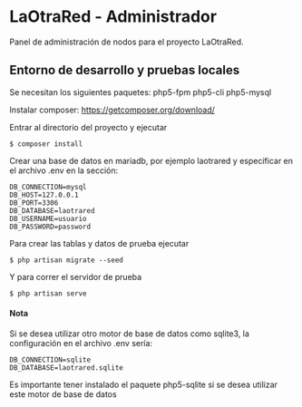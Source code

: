LaOtraRed - Administrador
===========================

Panel de administración de nodos para el proyecto LaOtraRed.

## Entorno de desarrollo y pruebas locales
Se necesitan los siguientes paquetes: php5-fpm php5-cli php5-mysql

Instalar composer: https://getcomposer.org/download/

Entrar al directorio del proyecto y ejecutar

    $ composer install

Crear una base de datos en mariadb, por ejemplo laotrared y especificar en el archivo .env en la sección:

    DB_CONNECTION=mysql
    DB_HOST=127.0.0.1
    DB_PORT=3306
    DB_DATABASE=laotrared
    DB_USERNAME=usuario
    DB_PASSWORD=password

Para crear las tablas y datos de prueba ejecutar

    $ php artisan migrate --seed

Y para correr el servidor de prueba

    $ php artisan serve


#### Nota
Si se desea utilizar otro motor de base de datos como sqlite3, la configuración en el archivo .env sería:

    DB_CONNECTION=sqlite
    DB_DATABASE=laotrared.sqlite

Es importante tener instalado el paquete php5-sqlite si se desea utilizar este motor de base de datos
